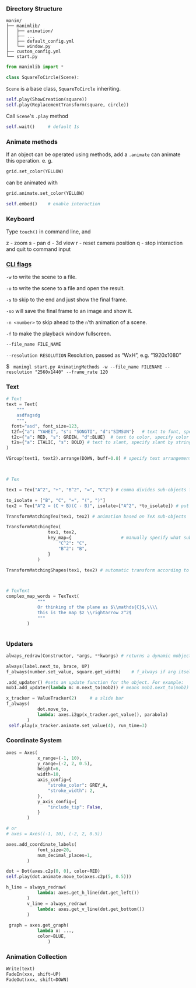 ### Directory Structure

```
manim/
├── manimlib/
│   ├── animation/
│   ├── ...
│   ├── default_config.yml
│   └── window.py
├── custom_config.yml
└── start.py
```



```python
from manimlib import *
```



```python
class SquareToCircle(Scene):
```

`Scene` is a base class, `SquareToCircle` inheriting.



```python
self.play(ShowCreation(square))
self.play(ReplacementTransform(square, circle))
```

Call `Scene`'s `.play` method



```python
self.wait()		# default 1s
```



### Animate methods

If an object can be operated using methods, add a `.animate` can animate this operation. e. g.

```python
grid.set_color(YELLOW)
```

can be animated with

```python
grid.animate.set_color(YELLOW)
```





```python
self.embed()	# enable interaction
```





### Keyboard

Type `touch()` in command line, and

z - zoom	s - pan	d - 3d view	r - reset camera position	q - stop interaction and quit to command input



### [CLI flags](https://3b1b.github.io/manim/getting_started/configuration.html)

`-w` to write the scene to a file.

`-o` to write the scene to a file and open the result.

`-s` to skip to the end and just show the final frame.

`-so` will save the final frame to an image and show it.

`-n <number>` to skip ahead to the `n`’th animation of a scene.

`-f` to make the playback window fullscreen.

`--file_name FILE_NAME` 

`--resolution RESOLUTION` Resolution, passed as “WxH”, e.g. “1920x1080”

$ ` manimgl start.py AnimatingMethods -w --file_name FILENAME --resolution "2560x1440" --frame_rate 120`



### Text

````python
# Text
text = Text(
	"""
	asdfagsdg
	""",
  font="asd", font_size=123,
  t2f={"a": "YAHEI", "s": "SONGTI", "d":"SIMSUN"}	# text to font, specify font by string
  t2c={"a": RED, "s": GREEN, "d":BLUE}	# text to color, specify color by string
  t2s={"a": ITALIC, "s": BOLD} # text to slant, specify slant by string
)

VGroup(text1, text2).arrange(DOWN, buff=0.8) # specify text arrangement, direction and spacing



# Tex

tex1 = Tex("A^2", "+", "B^2", "=", "C^2") # comma divides sub-objects for later animation

to_isolate = ["B", "C", "=", "(", ")"]
tex2 = Tex("A^2 = (C + B)(C - B)", isolate=["A^2", *to_isolate]) # put together in TeX but later isolate something out

TransformMatchingTex(tex1, tex2) # animation based on TeX sub-objects

TransformMatchingTex(
                tex1, tex2,
                key_map={					# manually specify what sub-objects transforms to what sub-objects
                    "C^2": "C",
                    "B^2": "B",
                }
            )

TransformMatchingShapes(tex1, tex2) # automatic transform according to shapes



# TexText
complex_map_words = TexText(
            """
            Or thinking of the plane as $\\mathds{C}$,\\\\
            this is the map $z \\rightarrow z^2$
            """
        )

````







```python

```



### Updaters

```python
always_redraw(Constructor, *args, **kwargs) # returns a dynamic mobject constantly calling constructor

always(label.next_to, brace, UP)
f_always(number.set_value, square.get_width)    # f_always if arg itself changes

.add_updater() #sets an update function for the object. For example: 
mob1.add_updater(lambda m: m.next_to(mob2)) # means mob1.next_to(mob2) is executed every frame.

x_tracker = ValueTracker(2)		# a slide bar
f_always(
            dot.move_to,
            lambda: axes.i2gp(x_tracker.get_value(), parabola)
        )
 self.play(x_tracker.animate.set_value(4), run_time=3)

```



### Coordinate System

```python
axes = Axes(
            x_range=(-1, 10),
            y_range=(-2, 2, 0.5),
            height=6,
            width=10,
            axis_config={
                "stroke_color": GREY_A,
                "stroke_width": 2,
            },
            y_axis_config={
                "include_tip": False,
            }
        )

# or
# axes = Axes((-1, 10), (-2, 2, 0.5))

axes.add_coordinate_labels(
            font_size=20,
            num_decimal_places=1,
        )

dot = Dot(axes.c2p(0, 0), color=RED)
self.play(dot.animate.move_to(axes.c2p(5, 0.5)))

h_line = always_redraw(
            lambda: axes.get_h_line(dot.get_left())
        )
        v_line = always_redraw(
            lambda: axes.get_v_line(dot.get_bottom())
        )
  
 graph = axes.get_graph(
            lambda x: ...,
            color=BLUE,
 				)
```







### Animation Collection

```python
Write(text)
FadeIn(xxx, shift=UP)
FadeOut(xxx, shift=DOWN)

```

